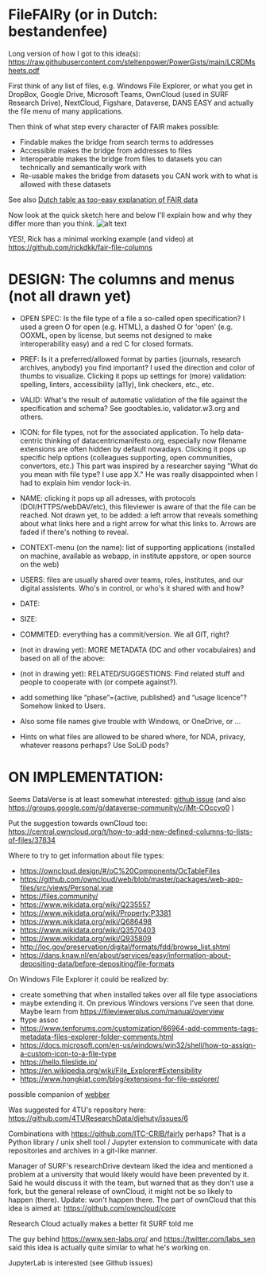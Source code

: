 # FileFAIRy (or in Dutch: bestandenfee)

Long version of how I got to this idea(s): https://raw.githubusercontent.com/steltenpower/PowerGists/main/LCRDMsheets.pdf

First think of any list of files, e.g. Windows File Explorer, or what you get in DropBox, Google Drive, Microsoft Teams, OwnCloud (used in SURF Research Drive), NextCloud, Figshare, Dataverse, DANS EASY and actually the file menu of many applications.

Then think of what step every character of FAIR makes possible:
- Findable makes the bridge from search terms to addresses
- Accessible makes the bridge from addresses to files
- Interoperable makes the bridge from files to datasets you can technically and semantically work with
- Re-usable makes the bridge from datasets you CAN work with to what is allowed with these datasets

See also [Dutch table as too-easy explanation of FAIR data](https://srs.saxion.nl/wp-content/uploads/2019/01/SRS_poster_2019_FAIR-724x1024.jpg)

Now look at the quick sketch here and below I'll explain how and why they differ more than you think.
![alt text](https://repository-images.githubusercontent.com/149428210/f8bcf200-77cf-11eb-93f8-452cf9db3dcb "Sharing a network of data, over the list of files you have")

YES!, Rick has a minimal working example (and video) at https://github.com/rickdkk/fair-file-columns 

DESIGN: The columns and menus (not all drawn yet)
=================================================
- OPEN SPEC: Is the file type of a file a so-called open specification? I used a green O for open (e.g. HTML), a dashed O for 'open' (e.g. OOXML, open by license, but seems not designed to make interoperability easy) and a red C for closed formats.
- PREF: Is it a preferred/allowed format by parties (journals, research archives, anybody) you find important? I used the direction and color of thumbs to visualize. Clicking it pops up settings for (more) validation: spelling, linters, accessibility (a11y), link checkers, etc., etc.
- VALID: What's the result of automatic validation of the file against the specification and schema? See goodtables.io, validator.w3.org and others.
- ICON: for file types, not for the associated application. To help data-centric thinking of datacentricmanifesto.org, especially now filename extensions are often hidden by default nowadays. Clicking it pops up specific help options (colleagues supporting, open communities, convertors, etc.) This part was inspired by a researcher saying "What do you mean with file type? I use app X." He was really disappointed when I had to explain him vendor lock-in.
- NAME: clicking it pops up all adresses, with protocols (DOI/HTTPS/webDAV/etc), this fileviewer is aware of that the file can be reached. Not drawn yet, to be added: a left arrow that reveals something about what links here and a right arrow for what this links to. Arrows are faded if there's nothing to reveal.
- CONTEXT-menu (on the name): list of supporting applications (installed on machine, available as webapp, in institute appstore, or open source on the web)
- USERS: files are usually shared over teams, roles, institutes, and our digital assistents. Who's in control, or who's it shared with and how?
- DATE:
- SIZE:
- COMMITED: everything has a commit/version. We all GIT, right?
- (not in drawing yet): MORE METADATA (DC and other vocabulaires) and based on all of the above:
- (not in drawing yet): RELATED/SUGGESTIONS: Find related stuff and people to cooperate with (or compete against?).
- add something like “phase”={active, published} and “usage licence”? Somehow linked to Users.

- Also some file names give trouble with Windows, or OneDrive, or ...
- Hints on what files are allowed to be shared where, for NDA, privacy, whatever reasons perhaps? Use SoLiD pods?

ON IMPLEMENTATION:
==================

Seems DataVerse is at least somewhat interested:
[github issue](https://github.com/IQSS/dataverse/issues/8453) (and also 
https://groups.google.com/g/dataverse-community/c/jMt-COccvo0 )

Put the suggestion towards ownCloud too: https://central.owncloud.org/t/how-to-add-new-defined-columns-to-lists-of-files/37834

Where to try to get information about file types:
- https://owncloud.design/#/oC%20Components/OcTableFiles
- https://github.com/owncloud/web/blob/master/packages/web-app-files/src/views/Personal.vue
- https://files.community/ 
- https://www.wikidata.org/wiki/Q235557
- https://www.wikidata.org/wiki/Property:P3381
- https://www.wikidata.org/wiki/Q686498
- https://www.wikidata.org/wiki/Q3570403
- https://www.wikidata.org/wiki/Q935809
- http://loc.gov/preservation/digital/formats/fdd/browse_list.shtml
- https://dans.knaw.nl/en/about/services/easy/information-about-depositing-data/before-depositing/file-formats

On Windows File Explorer it could be realized by:
- create something that when installed takes over all file type associations
- maybe extending it. On previous Windows versions I've seen that done. Maybe learn from https://fileviewerplus.com/manual/overview
- ftype assoc
- https://www.tenforums.com/customization/66964-add-comments-tags-metadata-files-explorer-folder-comments.html
- https://docs.microsoft.com/en-us/windows/win32/shell/how-to-assign-a-custom-icon-to-a-file-type
- https://hello.fileslide.io/
- https://en.wikipedia.org/wiki/File_Explorer#Extensibility
- https://www.hongkiat.com/blog/extensions-for-file-explorer/

possible companion of <a href="https://github.com/steltenpower/webber">webber</a>

Was suggested for 4TU's repository here: https://github.com/4TUResearchData/djehuty/issues/6

Combinations with https://github.com/ITC-CRIB/fairly perhaps? That is a Python library / unix shell tool / Jupyter extension to communicate with data repositories and archives in a git-like manner.
 
Manager of SURF's researchDrive devteam liked the idea and mentioned a problem at a university that would likely would have been prevented by it. Said he would discuss it with the team, but warned that as they don't use a fork, but the general release of ownCloud, it might not be so likely to happen (there). Update: won't happen there. 
The part of ownCloud that this idea is aimed at: https://github.com/owncloud/core

Research Cloud actually makes a better fit SURF told me

The guy behind https://www.sen-labs.org/ and https://twitter.com/labs_sen said this idea is actually quite similar to what he's working on.

JupyterLab is interested (see Github issues)
